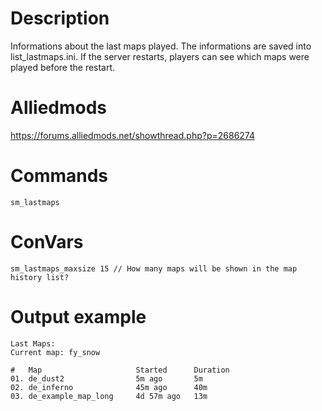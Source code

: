 # Description
Informations about the last maps played. The informations are saved into list_lastmaps.ini. If the server restarts, players can see which maps were played before the restart.

# Alliedmods
https://forums.alliedmods.net/showthread.php?p=2686274

# Commands
```
sm_lastmaps
```

# ConVars
```
sm_lastmaps_maxsize 15 // How many maps will be shown in the map history list?
```

# Output example
```
Last Maps:
Current map: fy_snow

#   Map                     Started      Duration
01. de_dust2                5m ago       5m
02. de_inferno              45m ago      40m
03. de_example_map_long     4d 57m ago   13m
```
